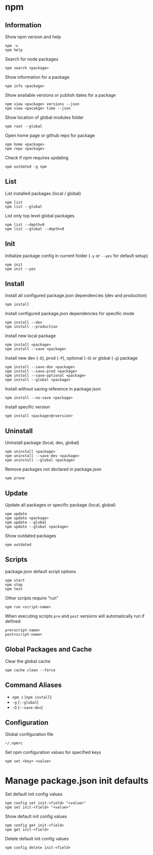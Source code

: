 # npm

## Information

Show npm version and help

    npm -v
    npm help

Search for node packages

    npm search <package>

Show information for a package

    npm info <package>

Show available versions or publish dates for a package

    npm view <package> versions --json
    npm view <pacakge> time --json

Show location of global modules folder

    npm root --global

Open home page or github repo for package

    npm home <package>
    npm repo <package>

Check if npm requires updating

    npm outdated -g npm

## List

List installed packages (local / global)

    npm list
    npm list --global

List only top level global packages

    npm list --depth=0
    npm list --global --depth=0

## Init

Initialize package config in current folder (`-y` or `--yes` for default setup)

    npm init
    npm init --yes

## Install

Install all configured package.json dependencies (dev and production)

    npm install

Install configured package.json dependencies for specific mode

    npm install --dev
    npm install --production

Install new local package

    npm install <package>
    npm install --save <package>

Install new dev (`-D`), prod (`-P`), optional (`-O`) or global (`-g`) package

    npm install --save-dev <package>
    npm install --save-prod <package>
    npm install --save-optional <package>
    npm install --global <package>

Install without saving reference in package.json

    npm install --no-save <package>

Install specific version

    npm install <package>@<version>

## Uninstall

Uninstall package (local, dev, global)

    npm uninstall <package>
    npm uninstall --save-dev <package>
    npm uninstall --global <package>

Remove packages not declared in package.json

    npm prune

## Update

Update all packages or specific package (local, global)

    npm update
    npm update <package>
    npm update --global
    npm update --global <package>

Show outdated packages

    npm outdated

## Scripts

package.json default script options

    npm start
    npm stop
    npm test

Other scripts require "run"

    npm run <script-name>

When executing scripts `pre` and `post` versions will automatically run if defined

    pre<script-name>
    post<script-name>

## Global Packages and Cache

Clear the global cache

    npm cache clean --force

## Command Aliases

- `npm i` (`npm install`)
- `-g` (`--global`)
- `-D` (`--save-dev`)

## Configuration

Global configuration file

    ~/.npmrc

Set npm configuration values for specified keys

    npm set <key> <value>

# Manage package.json init defaults

Set default init config values

    npm config set init-<field> "<value>"
    npm set init-<field> "<value>"

Show default init config values

    npm config get init-<field>
    npm get init-<field>

Delete default init config values

    npm config delete init-<field>
